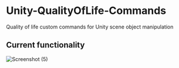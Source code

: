 # Unity-QualityOfLife-Commands
Quality of life custom commands for Unity scene object manipulation

## Current functionality

![Screenshot (5)](https://user-images.githubusercontent.com/21272904/199037176-92722e4a-9bbf-4b5e-96c9-2adb4251155b.png)
